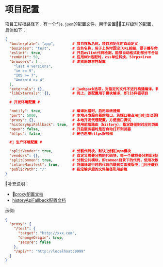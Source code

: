 # 项目配置

项目工程根路径下，有一个`fle.json`的配置文件，用于设置工程级别的配置，具体如下：

```json
{
  "boilerplate": "app",        # 项目样板名称，项目初始化时自动定义
  "business": "test",          # 业务名称，用于上传时固定URL前缀，便于缓存命中
  "eslint": true,              # 开启eslint代码检测，能够自动格式化部分不合法的代码
  "remUnit": 50,               # 应用REM适配时，css单位转换，50rpx=1rem
  "browsers": [                # 浏览器兼容性配置
    "last 4 versions",
    "ie >= 9",
    "IOS >= 7",
    "Android >= 4"
  ],
  "externals": {},             # webpack选项，对指定的文件不进行构建编译，转而使用全局变量，该配置作用于页面构建
  "libExternals": {},          # 同上，该配置用于模块编译，即lib样板项目

  # 开发环境配置 #

  "notify": true,              # 编译出错时，启用系统通知
  "port": 5000,                # 本地开发服务器的端口，若端口被占用则自动更换
  "proxy": {},                 # 本地开发代理配置，方便接口调试
  "historyApiFallback": true,  # 使用前端路由（history），指定路径到对应的页面路径中
  "open": false,               # 开启服务器时是否自动打开浏览器
  "https": false,              # 是否启用https服务器

  # 生产环境配置 #

  "splitVendor": true,         # 分割代码块，默认分割npm模块
  "vendors": {},               # 自定义需要分割的代码块，每一个键将会分割出对应的代码块，值是一个字符串类型的正则表达式
  "splitCommon": true,         # 分割公共模块，即common目录下的代码，使用次数在3次及以上且大小超过30KB才会分割成独立的文件
  "inlineManifest": true,      # 将编译运行时的代码内联到页面模版中，利于缓存
  "publicPath": "/"            # 指定编译后的文件路径引用前缀
}
```

补充说明：

* [proxy配置文档](https://webpack.js.org/configuration/dev-server/#devserver-proxy)
* [historyApiFallback配置文档](https://webpack.js.org/configuration/dev-server/#devserver-historyapifallback)

示例:

```json
{
  "proxy": {
    "/test": {
      "target": "http://xxx.com",
      "changeOrigin": true,
      "secure": false
    },
    "/api/*": "http://localhost:9999"
  }
}
```
